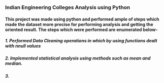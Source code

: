 ### Indian Engineering Colleges Analysis using Python
#### This project was made using python and performed ample of steps which made the dataset more precise for performing analysis and getting the oriented result. The steps which were performed are enumerated below-
##### 1. Performed Data Cleaning operations in which by using functions dealt with nnull values
##### 2. Implemented statistical analysis using methods such as mean and median.
##### 3. 
